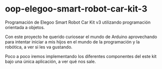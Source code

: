 # oop-elegoo-smart-robot-car-kit-3
Programación de Elegoo Smart Robot Car Kit v3 utilizando programación orientada a objetos.

Con este proyecto he querido curiosear el mundo de Arduino aprovechando para intentar iniciar a mis hijos en el mundo de la programación y la robótica, a ver si les va gustando.

Poco a poco iremos implementando los diferentes componentes del este kit bajo una única aplicación, a ver qué nos sale.
